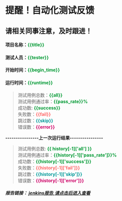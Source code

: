 # **提醒！自动化测试反馈**

## **请相关同事注意，及时跟进！**

#### 项目名称：<font color='#009933'>{{title}}</font><br/>
#### 测试人员：<font color='#009933'>{{tester}}</font><br/>
#### 开始时间：<font color='#009933'>{{begin_time}}</font><br/>
#### 运行时间：<font color='#009933'>{{runtime}}</font><br/>  
> 测试用例总数：**<font color='#009933'>{{all}}</font><br/>**
> 测试用例通过率：**<font color='#009933'>{{pass_rate}}%</font><br/>**
> 成功数: **<font color='#009933'>{{success}}</font><br/>**
> 失败数：**<font color='#FF6666'>{{fail}}</font><br/>**
> 跳过数：**<font color='#009999'>{{skip}} </font><br/>**
> 错误数：**<font color='#CC0066'>{{error}}</font><br/>**

**----------------上一次运行结果----------------**<br/>

> 测试用例总数: **<font color='#009933'>{{ history[-1]['all'] }}</font><br/>**
> 测试用例通过率：**<font color='#009933'>{{history[-1]['pass_rate']}}%</font><br/>**
> 成功数：**<font color='#009933'>{{history[-1]['success']}}</font><br/>**
> 失败数：**<font color='#FF6666'>{{history[-1]['fail']}}</font><br/>**
> 跳过数：**<font color='#009999'>{{history[-1]['skip']}}</font><br/>**
> 错误数：**<font color='#CC0066'>{{history[-1]['error']}}</font><br/>**

##### **报告链接：** [jenkins报告,请点击后进入查看](report_url)